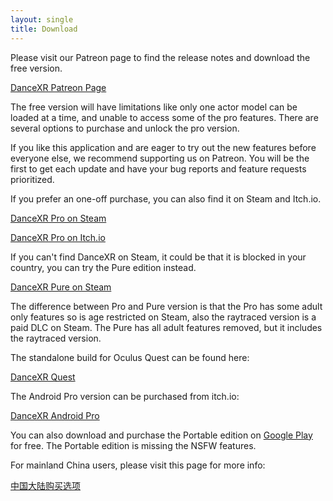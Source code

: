 ```yaml
---
layout: single
title: Download
---
```


Please visit our Patreon page to find the release notes and download the free version.

[DanceXR Patreon Page](https://www.patreon.com/dvvr) 

The free version will have limitations like only one actor model can be loaded at a time, and unable to access some of the pro features. There are several options to purchase and unlock the pro version. 

If you like this application and are eager to try out the new features before everyone else, we recommend supporting us on Patreon. You will be the first to get each update and have your bug reports and feature requests prioritized. 

If you prefer an one-off purchase, you can also find it on Steam and Itch.io. 

[DanceXR Pro on Steam](https://store.steampowered.com/app/1905510/DanceXR/)

[DanceXR Pro on Itch.io](https://stormlab.itch.io/dvvr)

If you can't find DanceXR on Steam, it could be that it is blocked in your country, you can try the Pure edition instead.

[DanceXR Pure on Steam](https://store.steampowered.com/app/2193970/DanceXR_Pure/)

The difference between Pro and Pure version is that the Pro has some adult only features so is age restricted on Steam, also the raytraced version is a paid DLC on Steam. The Pure has all adult features removed, but it includes the raytraced version.


The standalone build for Oculus Quest can be found here: 

[DanceXR Quest](https://stormlab.itch.io/dancexr-quest)

The Android Pro version can be purchased from itch.io: 

[DanceXR Android Pro](https://stormlab.itch.io/dancexr-android)

You can also download and purchase the Portable edition on [Google Play](https://play.google.com/store/apps/details?id=com.vrstormlab.dancexr) for free. The Portable edition is missing the NSFW features.

For mainland China users, please visit this page for more info: 

[中国大陆购买选项](purchase_prc.md)
